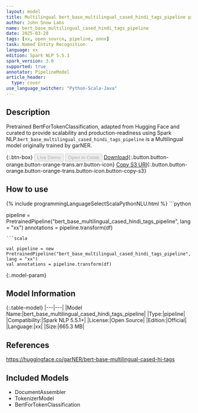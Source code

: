 ```yaml
---
layout: model
title: Multilingual bert_base_multilingual_cased_hindi_tags_pipeline pipeline BertForTokenClassification from garNER
author: John Snow Labs
name: bert_base_multilingual_cased_hindi_tags_pipeline
date: 2025-03-28
tags: [xx, open_source, pipeline, onnx]
task: Named Entity Recognition
language: xx
edition: Spark NLP 5.5.1
spark_version: 3.0
supported: true
annotator: PipelineModel
article_header:
  type: cover
use_language_switcher: "Python-Scala-Java"
---
```


## Description

Pretrained BertForTokenClassification, adapted from Hugging Face and curated to provide scalability and production-readiness using Spark NLP.`bert_base_multilingual_cased_hindi_tags_pipeline` is a Multilingual model originally trained by garNER.

{:.btn-box}
<button class="button button-orange" disabled>Live Demo</button>
<button class="button button-orange" disabled>Open in Colab</button>
[Download](https://s3.amazonaws.com/auxdata.johnsnowlabs.com/public/models/bert_base_multilingual_cased_hindi_tags_pipeline_xx_5.5.1_3.0_1743186674029.zip){:.button.button-orange.button-orange-trans.arr.button-icon}
[Copy S3 URI](s3://auxdata.johnsnowlabs.com/public/models/bert_base_multilingual_cased_hindi_tags_pipeline_xx_5.5.1_3.0_1743186674029.zip){:.button.button-orange.button-orange-trans.button-icon.button-copy-s3}

## How to use



<div class="tabs-box" markdown="1">
{% include programmingLanguageSelectScalaPythonNLU.html %}
```python

pipeline = PretrainedPipeline("bert_base_multilingual_cased_hindi_tags_pipeline", lang = "xx")
annotations =  pipeline.transform(df)   

```
```scala

val pipeline = new PretrainedPipeline("bert_base_multilingual_cased_hindi_tags_pipeline", lang = "xx")
val annotations = pipeline.transform(df)

```
</div>

{:.model-param}
## Model Information

{:.table-model}
|---|---|
|Model Name:|bert_base_multilingual_cased_hindi_tags_pipeline|
|Type:|pipeline|
|Compatibility:|Spark NLP 5.5.1+|
|License:|Open Source|
|Edition:|Official|
|Language:|xx|
|Size:|665.3 MB|

## References

https://huggingface.co/garNER/bert-base-multilingual-cased-hi-tags

## Included Models

- DocumentAssembler
- TokenizerModel
- BertForTokenClassification